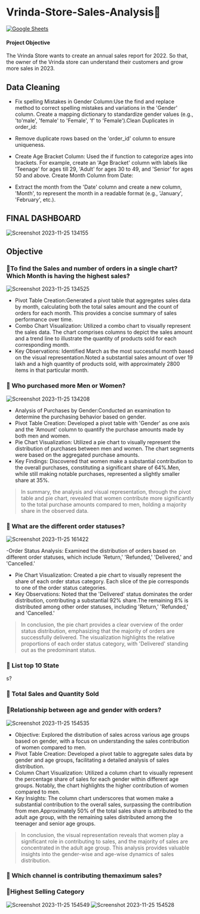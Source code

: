 # Vrinda-Store-Sales-Analysis🛒
<a href="[https://docs.google.com/spreadsheets/d/your_spreadsheet_id/edit](https://github.com/S-Prakash-github/Vrinda-Store-Sales-Analysis/blob/main/Vrinda%20Store%20DASHBOARD.xlsx)" target="_blank" rel="noopener noreferrer"><img src="https://img.shields.io/badge/Google%20Sheets-Open%20Document-brightgreen" alt="Google Sheets"></a>

#### Project Objective
The Vrinda Store wants to create an annual sales report for 2022. So that, the owner of the Vrinda store can understand their customers and grow more sales in 2023.

## Data Cleaning 
- Fix spelling Mistakes in Gender Column:Use the find and replace method to correct spelling mistakes and variations in the 'Gender' column. Create a mapping dictionary to standardize gender values (e.g., 'to'male', 'female' to 'Female', 'f' to 'Female').Clean Duplicates in order_id:

- Remove duplicate rows based on the 'order_id' column to ensure uniqueness.
- Create Age Bracket Column: Used the if function to categorize ages into brackets. For example, create an 'Age Bracket' column with labels like 'Teenage' for ages till 29, 'Adult' for ages 30 to 49, and 'Senior' for ages 50 and above.
Create Month Column from Date:
- Extract the month from the 'Date' column and create a new column, 'Month', to represent the month in a readable format (e.g., 'January', 'February', etc.).


## FINAL DASHBOARD
 ![Screenshot 2023-11-25 134155](https://github.com/S-Prakash-github/Vrinda-Store-Sales-Analysis/assets/91363429/c8830881-d2cf-42cb-84d5-68c3f9e997bb)

## Objective

### 💢To find the Sales and number of orders in a single chart? Which Month is having the highest sales?

![Screenshot 2023-11-25 134525](https://github.com/S-Prakash-github/Vrinda-Store-Sales-Analysis/assets/91363429/fff1db31-c6bd-4a21-92b4-1d98fdf71c43)

- Pivot Table Creation:Generated a pivot table that aggregates sales data by month, calculating both the total sales amount and the count of orders for each month. This provides a concise summary of sales performance over time.
- Combo Chart Visualization: Utilized a combo chart to visually represent the sales data. The chart comprises columns to depict the sales amount and a trend line to illustrate the quantity of products sold for each corresponding month.
- Key Observations: Identified March as the most successful month based on the visual representation.Noted a substantial sales amount of over 19 lakh and a high quantity of products sold, with approximately 2800 items in that particular month.
  

### 💢 Who purchased more Men or Women?

![Screenshot 2023-11-25 134208](https://github.com/S-Prakash-github/Vrinda-Store-Sales-Analysis/assets/91363429/8588a602-81c7-4293-92d3-61066f1ddab3)

- Analysis of Purchases by Gender:Conducted an examination to determine the purchasing behavior based on gender.
- Pivot Table Creation: Developed a pivot table with 'Gender' as one axis and the 'Amount' column to quantify the purchase amounts made by both men and women.
- Pie Chart Visualization: Utilized a pie chart to visually represent the distribution of purchases between men and women. The chart segments were based on the aggregated purchase amounts.
- Key Findings: Discovered that women make a substantial contribution to the overall purchases, constituting a significant share of 64%.Men, while still making notable purchases, represented a slightly smaller share at 35%.
> In summary, the analysis and visual representation, through the pivot table and pie chart, revealed that women contribute more significantly to the total purchase amounts compared to men, holding a majority share in the observed data.


### 💢 What are the different order statuses?
![Screenshot 2023-11-25 161422](https://github.com/S-Prakash-github/Vrinda-Store-Sales-Analysis/assets/91363429/64417ed3-eec3-4092-853d-ac2698c4f0f6)

-Order Status Analysis: Examined the distribution of orders based on different order statuses, which include 'Return,' 'Refunded,' 'Delivered,' and 'Cancelled.'
- Pie Chart Visualization: Created a pie chart to visually represent the share of each order status category. Each slice of the pie corresponds to one of the order status categories.
- Key Observations: Noted that the 'Delivered' status dominates the order distribution, contributing a substantial 92% share.The remaining 8% is distributed among other order statuses, including 'Return,' 'Refunded,' and 'Cancelled.'
> In conclusion, the pie chart provides a clear overview of the order status distribution, emphasizing that the majority of orders are successfully delivered. The visualization highlights the relative proportions of each order status category, with 'Delivered' standing out as the predominant status.

### 💢 List top 10 State
s?
  
### 💢 Total Sales and Quantity Sold 



  
### 💢Relationship between age and gender with orders?
![Screenshot 2023-11-25 154535](https://github.com/S-Prakash-github/Vrinda-Store-Sales-Analysis/assets/91363429/8e162790-12f1-422f-86d1-3701ed519ff0)

- Objective: Explored the distribution of sales across various age groups based on gender, with a focus on understanding the sales contribution of women compared to men.
- Pivot Table Creation: Developed a pivot table to aggregate sales data by gender and age groups, facilitating a detailed analysis of sales distribution.
- Column Chart Visualization: Utilized a column chart to visually represent the percentage share of sales for each gender within different age groups. Notably, the chart highlights the higher contribution of women compared to men.
- Key Insights: The column chart underscores that women make a substantial contribution to the overall sales, surpassing the contribution from men.Approximately 50% of the total sales share is attributed to the adult age group, with the remaining sales distributed among the teenager and senior age groups.
> In conclusion, the visual representation reveals that women play a significant role in contributing to sales, and the majority of sales are concentrated in the adult age group. This analysis provides valuable insights into the gender-wise and age-wise dynamics of sales distribution.


### 💢 Which channel is contributing themaximum sales?
  
### 💢Highest Selling Category

![Screenshot 2023-11-25 154549](https://github.com/S-Prakash-github/Vrinda-Store-Sales-Analysis/assets/91363429/1a65cee4-4461-4f93-b718-47e669ec4358)
   ![Screenshot 2023-11-25 154528](https://github.com/S-Prakash-github/Vrinda-Store-Sales-Analysis/assets/91363429/19c820fb-5bd3-479b-966a-e7dd9ecd7889)
